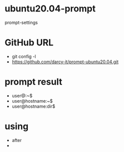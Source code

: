 # ubuntu20.04-prompt
prompt-settings

# GitHub URL
* git config -l
* https://github.com/darcy-it/prompt-ubuntu20.04.git


# prompt result
- user@:~$
- user@hostname:~$
- user@hostname:dir$

# using
- after
-